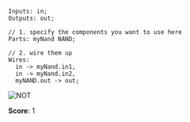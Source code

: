 ```
Inputs: in;
Outputs: out;

// 1. specify the components you want to use here
Parts: myNand NAND;

// 2. wire them up
Wires:
  in -> myNand.in1,
  in -> myNand.in2,
  myNAND.out -> out;
```
![NOT](https://gitlab.com/HeinD/MHRD/raw/master/NOT/NOT.png)

**Score**: 1